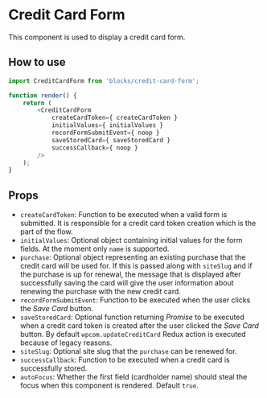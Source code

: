 # Credit Card Form

This component is used to display a credit card form.

## How to use

```js
import CreditCardForm from 'blocks/credit-card-form';

function render() {
	return (
		<CreditCardForm
			createCardToken={ createCardToken }
			initialValues={ initialValues }
			recordFormSubmitEvent={ noop }
			saveStoredCard={ saveStoredCard }
			successCallback={ noop }
		/>
	);
}
```

## Props

- `createCardToken`: Function to be executed when a valid form is submitted. It is responsible for a credit card token creation which is the part of the flow.
- `initialValues`: Optional object containing initial values for the form fields. At the moment only `name` is supported.
- `purchase`: Optional object representing an existing purchase that the credit card will be used for. If this is passed along with `siteSlug` and if the purchase is up for renewal, the message that is displayed after successfully saving the card will give the user information about renewing the purchase with the new credit card.
- `recordFormSubmitEvent`: Function to be executed when the user clicks the _Save Card_ button.
- `saveStoredCard`: Optional function returning _Promise_ to be executed when a credit card token is created after the user clicked the _Save Card_ button. By default `wpcom.updateCreditCard` Redux action is executed because of legacy reasons.
- `siteSlug`: Optional site slug that the `purchase` can be renewed for.
- `successCallback`: Function to be executed when a credit card is successfully stored.
- `autoFocus`: Whether the first field (cardholder name) should steal the focus when this component is rendered. Default `true`.
